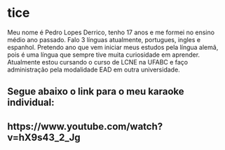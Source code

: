 # tice<html>
<body>

<p>Meu nome é Pedro Lopes Derrico, tenho 17 anos e me formei no ensino médio ano passado. Falo 3 línguas atualmente, portugues, ingles e espanhol. Pretendo ano que vem iniciar meus estudos pela língua alemã, pois é uma língua que sempre tive muita curiosidade em aprender. Atualmente estou cursando o curso de LCNE na UFABC e faço administração pela modalidade EAD em outra universidade.</p> 

<h2>Segue abaixo o link para o meu karaoke individual:</h2>
<h2>https://www.youtube.com/watch?v=hX9s43_2_Jg</h2>

</html>
</body>
